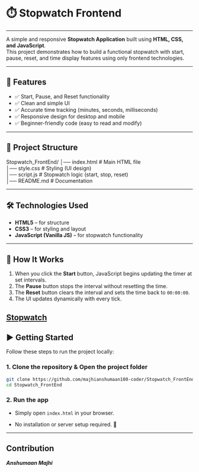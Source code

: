 # ⏱️ Stopwatch Frontend 

----------------------------------------------

A simple and responsive **Stopwatch Application** built using **HTML, CSS, and JavaScript**.  
This project demonstrates how to build a functional stopwatch with start, pause, reset, and time display features using only frontend technologies.

---

## 🚀 Features

- ✅ Start, Pause, and Reset functionality  
- ✅ Clean and simple UI  
- ✅ Accurate time tracking (minutes, seconds, milliseconds)  
- ✅ Responsive design for desktop and mobile  
- ✅ Beginner-friendly code (easy to read and modify)  

---

## 📂 Project Structure

Stopwatch_FrontEnd/
│── index.html # Main HTML file   
│── style.css # Styling (UI design)   
│── script.js # Stopwatch logic (start, stop, reset)  
│── README.md # Documentation   


---

## 🛠️ Technologies Used

- **HTML5** – for structure     
- **CSS3** – for styling and layout     
- **JavaScript (Vanilla JS)** – for stopwatch functionality     

---

## 📖 How It Works

1. When you click the **Start** button, JavaScript begins updating the timer at set intervals.    
2. The **Pause** button stops the interval without resetting the time.    
3. The **Reset** button clears the interval and sets the time back to `00:00:00`.    
4. The UI updates dynamically with every tick.    

[Stopwatch](https://stop-watch-39.netlify.app/)
---

## ▶️ Getting Started

Follow these steps to run the project locally:

### 1. Clone the repository & Open the project folder
```bash
git clone https://github.com/majhianshumaan100-coder/Stopwatch_FrontEnd.git
cd Stopwatch_FrontEnd
```
### 2. Run the app

- Simply open ```index.html``` in your browser.

- No installation or server setup required. 🎉

--------------------------------------

## Contribution

***Anshumaan Majhi***
